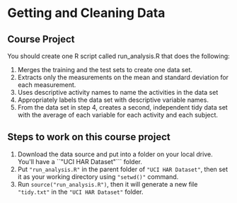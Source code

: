 # Getting and Cleaning Data

## Course Project

You should create one R script called run_analysis.R that does the following: 

1. Merges the training and the test sets to create one data set.
2. Extracts only the measurements on the mean and standard deviation for each measurement. 
3. Uses descriptive activity names to name the activities in the data set
4. Appropriately labels the data set with descriptive variable names. 
5. From the data set in step 4, creates a second, independent tidy data set with the average of each variable for each activity and each subject.

## Steps to work on this course project

1. Download the data source and put into a folder on your local drive. You'll have a ``"UCI HAR Dataset"``` folder.
2. Put ``"run_analysis.R"`` in the parent folder of ``"UCI HAR Dataset"``, then set it as your working directory using ``"setwd()"`` command.
3. Run ``source("run_analysis.R")``, then it will generate a new file ``"tidy.txt"`` in the ``"UCI HAR Dataset"`` folder.

